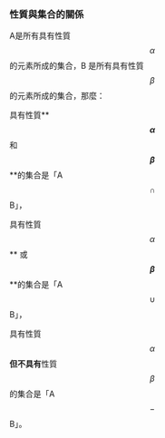 ### 性質與集合的關係

A是所有具有性質$$\alpha$$ 的元素所成的集合，B 是所有具有性質 $$\beta$$ 的元素所成的集合，那麼：

具有性質** **$$\alpha$$** 和 **$$\beta$$** **的集合是「A$$\cap$$ B」，

具有性質 $$\alpha$$** 或 **$$\beta$$** **的集合是「A$$\cup$$ B」，

具有性質 $$\alpha$$ **但不具有**性質 $$\beta$$ 的集合是「A$$-$$ B」。

